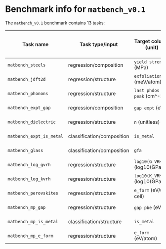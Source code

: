 # Benchmark info for `matbench_v0.1`

The `matbench_v0.1` benchmark contains 13 tasks:

| Task name | Task type/input | Target column (unit) | Samples | MAD (regression) or Fraction True (classification) | Links | Submissions|
|-------|-------|-------|-------|-------|-------|-------|
| `matbench_steels` | regression/composition | `yield strength` (MPa) | 312 | 229.3743 | [download](https://ml.materialsproject.org/projects/matbench_steels.json.gz), [interactive](https://ml.materialsproject.org/projects/matbench_steels) | 9 |
| `matbench_jdft2d` | regression/structure | `exfoliation_en` (meV/atom) | 636 | 67.2020 | [download](https://ml.materialsproject.org/projects/matbench_jdft2d.json.gz), [interactive](https://ml.materialsproject.org/projects/matbench_jdft2d) | 14 |
| `matbench_phonons` | regression/structure | `last phdos peak` (cm^-1) | 1,265 | 323.7870 | [download](https://ml.materialsproject.org/projects/matbench_phonons.json.gz), [interactive](https://ml.materialsproject.org/projects/matbench_phonons) | 14 |
| `matbench_expt_gap` | regression/composition | `gap expt` (eV) | 4,604 | 1.1432 | [download](https://ml.materialsproject.org/projects/matbench_expt_gap.json.gz), [interactive](https://ml.materialsproject.org/projects/matbench_expt_gap) | 11 |
| `matbench_dielectric` | regression/structure | `n` (unitless) | 4,764 | 0.8085 | [download](https://ml.materialsproject.org/projects/matbench_dielectric.json.gz), [interactive](https://ml.materialsproject.org/projects/matbench_dielectric) | 14 |
| `matbench_expt_is_metal` | classification/composition | `is_metal` | 4,921 | 0.4981 | [download](https://ml.materialsproject.org/projects/matbench_expt_is_metal.json.gz), [interactive](https://ml.materialsproject.org/projects/matbench_expt_is_metal) | 6 |
| `matbench_glass` | classification/composition | `gfa` | 5,680 | 0.7104 | [download](https://ml.materialsproject.org/projects/matbench_glass.json.gz), [interactive](https://ml.materialsproject.org/projects/matbench_glass) | 6 |
| `matbench_log_gvrh` | regression/structure | `log10(G_VRH)` (log10(GPa)) | 10,987 | 0.2931 | [download](https://ml.materialsproject.org/projects/matbench_log_gvrh.json.gz), [interactive](https://ml.materialsproject.org/projects/matbench_log_gvrh) | 14 |
| `matbench_log_kvrh` | regression/structure | `log10(K_VRH)` (log10(GPa)) | 10,987 | 0.2897 | [download](https://ml.materialsproject.org/projects/matbench_log_kvrh.json.gz), [interactive](https://ml.materialsproject.org/projects/matbench_log_kvrh) | 14 |
| `matbench_perovskites` | regression/structure | `e_form` (eV/unit cell) | 18,928 | 0.5660 | [download](https://ml.materialsproject.org/projects/matbench_perovskites.json.gz), [interactive](https://ml.materialsproject.org/projects/matbench_perovskites) | 14 |
| `matbench_mp_gap` | regression/structure | `gap pbe` (eV) | 106,113 | 1.3271 | [download](https://ml.materialsproject.org/projects/matbench_mp_gap.json.gz), [interactive](https://ml.materialsproject.org/projects/matbench_mp_gap) | 14 |
| `matbench_mp_is_metal` | classification/structure | `is_metal` | 106,113 | 0.4349 | [download](https://ml.materialsproject.org/projects/matbench_mp_is_metal.json.gz), [interactive](https://ml.materialsproject.org/projects/matbench_mp_is_metal) | 11 |
| `matbench_mp_e_form` | regression/structure | `e_form` (eV/atom) | 132,752 | 1.0059 | [download](https://ml.materialsproject.org/projects/matbench_mp_e_form.json.gz), [interactive](https://ml.materialsproject.org/projects/matbench_mp_e_form) | 16 |
